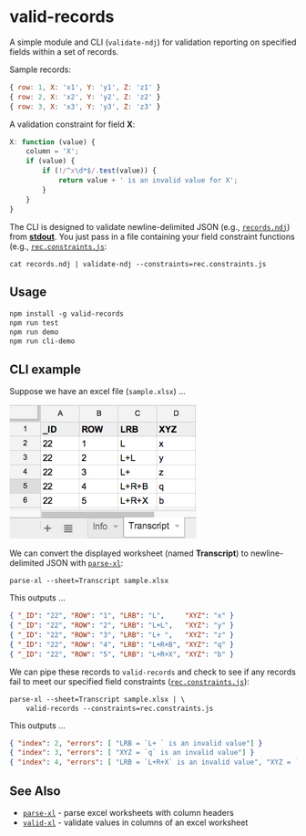 # valid-records

A simple module and CLI (`validate-ndj`) for validation reporting on specified fields within a set of records.

Sample records:

```javascript
{ row: 1, X: 'x1', Y: 'y1', Z: 'z1' }
{ row: 2, X: 'x2', Y: 'y2', Z: 'z2' }
{ row: 3, X: 'x3', Y: 'y3', Z: 'z3' }
```

A validation constraint for field **X**:

```javascript
X: function (value) {
    column = 'X';
    if (value) {
        if (!/^x\d*$/.test(value)) {
            return value + ' is an invalid value for X';
        }
    }
}
```

The CLI is designed to validate newline-delimited JSON (e.g., [`records.ndj`](records.ndj)) from [**stdout**](http://en.wikipedia.org/wiki/Standard_streams).  You just pass 
in a file containing your field constraint functions (e.g., [`rec.constraints.js`](rec.constraints.js):

    cat records.ndj | validate-ndj --constraints=rec.constraints.js


## Usage

    npm install -g valid-records
    npm run test
    npm run demo
    npm run cli-demo


## CLI example

Suppose we have an excel file (`sample.xlsx`) ...

![sample file](records.png)

We can convert the displayed worksheet (named **Transcript**) to newline-delimited JSON with [`parse-xl`](https://github.com/joyrexus/parse-xl):

    parse-xl --sheet=Transcript sample.xlsx 

This outputs ...

```json
{ "_ID": "22", "ROW": "1", "LRB": "L",     "XYZ": "x" }
{ "_ID": "22", "ROW": "2", "LRB": "L+L",   "XYZ": "y" }
{ "_ID": "22", "ROW": "3", "LRB": "L+ ",   "XYZ": "z" }
{ "_ID": "22", "ROW": "4", "LRB": "L+R+B", "XYZ": "q" }
{ "_ID": "22", "ROW": "5", "LRB": "L+R+X", "XYZ": "b" }
```

We can pipe these records to `valid-records` and check to see if any records fail to meet our specified field constraints ([`rec.constraints.js`](rec.constaints.js)):

    parse-xl --sheet=Transcript sample.xlsx | \
        valid-records --constraints=rec.constraints.js

This outputs ...

```json
{ "index": 2, "errors": [ "LRB = `L+ ` is an invalid value"] }
{ "index": 3, "errors": [ "XYZ = `q` is an invalid value"] }
{ "index": 4, "errors": [ "LRB = `L+R+X` is an invalid value", "XYZ = `b` is an invalid value" ] }
```


## See Also

* [`parse-xl`](https://github.com/joyrexus/parse-xl) - parse excel worksheets with column headers
* [`valid-xl`](https://github.com/joyrexus/valid-xl) - validate values in columns of an excel worksheet
